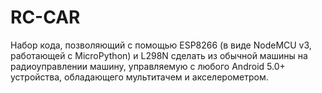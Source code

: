 # RC-CAR
Набор кода, позволяющий с помощью ESP8266 (в виде NodeMCU v3, работающей с MicroPython) и L298N сделать из обычной машины на радиоуправлении машину, управляемую с любого Android 5.0+ устройства, обладающего мультитачем и акселерометром.
